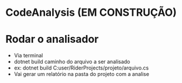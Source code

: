 # CodeAnalysis (EM CONSTRUÇÃO)


# Rodar o analisador
 - Via terminal
 - dotnet build caminho do arquivo a ser analisado
 - ex: dotnet build C:user/RiderProjects/projeto/arquivo.cs
 - Vai gerar um relatório na pasta do projeto com a analise
